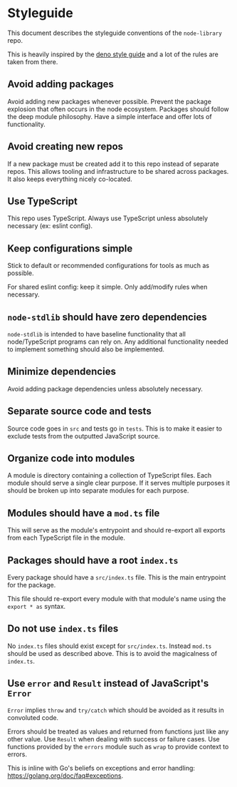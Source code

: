 # Styleguide

This document describes the styleguide conventions of the `node-library` repo.

This is heavily inspired by the [deno style guide](https://deno.land/std/style_guide.md) and a lot of the rules are taken from there.

## Avoid adding packages

Avoid adding new packages whenever possible. Prevent the package explosion that often occurs in the node ecosystem. Packages should follow the deep module philosophy. Have a simple interface and offer lots of functionality.

## Avoid creating new repos

If a new package must be created add it to this repo instead of separate repos. This allows tooling and infrastructure to be shared across packages. It also keeps everything nicely co-located.

## Use TypeScript

This repo uses TypeScript. Always use TypeScript unless absolutely necessary (ex: eslint config).

## Keep configurations simple

Stick to default or recommended configurations for tools as much as possible.

For shared eslint config: keep it simple. Only add/modify rules when necessary.

## `node-stdlib` should have zero dependencies

`node-stdlib` is intended to have baseline functionality that all node/TypeScript programs can rely on. Any additional functionality needed to implement something should also be implemented.

## Minimize dependencies

Avoid adding package dependencies unless absolutely necessary.

## Separate source code and tests

Source code goes in `src` and tests go in `tests`. This is to make it easier to exclude tests from the outputted JavaScript source.

## Organize code into modules

A module is directory containing a collection of TypeScript files. Each module should serve a single clear purpose. If it serves multiple purposes it should be broken up into separate modules for each purpose.

## Modules should have a `mod.ts` file

This will serve as the module's entrypoint and should re-export all exports from each TypeScript file in the module.

## Packages should have a root `index.ts`

Every package should have a `src/index.ts` file. This is the main entrypoint for the package.

This file should re-export every module with that module's name using the `export * as` syntax.

## Do not use `index.ts` files

No `index.ts` files should exist except for `src/index.ts`. Instead `mod.ts` should be used as described above. This is to avoid the magicalness of `index.ts`.

## Use `error` and `Result` instead of JavaScript's `Error`

`Error` implies `throw` and `try/catch` which should be avoided as it results in convoluted code.

Errors should be treated as values and returned from functions just like any other value. Use `Result` when dealing with success or failure cases. Use functions provided by the `errors` module such as `wrap` to provide context to errors.

This is inline with Go's beliefs on exceptions and error handling: https://golang.org/doc/faq#exceptions.
